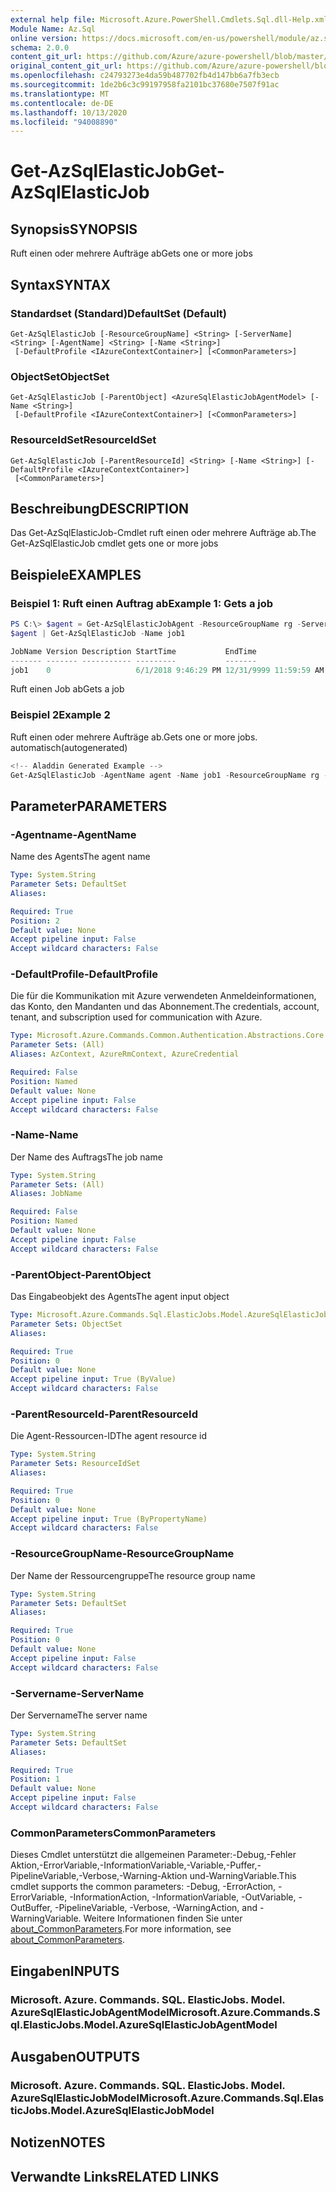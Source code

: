 ```yaml
---
external help file: Microsoft.Azure.PowerShell.Cmdlets.Sql.dll-Help.xml
Module Name: Az.Sql
online version: https://docs.microsoft.com/en-us/powershell/module/az.sql/get-azsqlelasticjob
schema: 2.0.0
content_git_url: https://github.com/Azure/azure-powershell/blob/master/src/Sql/Sql/help/Get-AzSqlElasticJob.md
original_content_git_url: https://github.com/Azure/azure-powershell/blob/master/src/Sql/Sql/help/Get-AzSqlElasticJob.md
ms.openlocfilehash: c24793273e4da59b487702fb4d147bb6a7fb3ecb
ms.sourcegitcommit: 1de2b6c3c99197958fa2101bc37680e7507f91ac
ms.translationtype: MT
ms.contentlocale: de-DE
ms.lasthandoff: 10/13/2020
ms.locfileid: "94008890"
---
```

# <span data-ttu-id="df7d8-101">Get-AzSqlElasticJob</span><span class="sxs-lookup"><span data-stu-id="df7d8-101">Get-AzSqlElasticJob</span></span>

## <span data-ttu-id="df7d8-102">Synopsis</span><span class="sxs-lookup"><span data-stu-id="df7d8-102">SYNOPSIS</span></span>
<span data-ttu-id="df7d8-103">Ruft einen oder mehrere Aufträge ab</span><span class="sxs-lookup"><span data-stu-id="df7d8-103">Gets one or more jobs</span></span>

## <span data-ttu-id="df7d8-104">Syntax</span><span class="sxs-lookup"><span data-stu-id="df7d8-104">SYNTAX</span></span>

### <span data-ttu-id="df7d8-105">Standardset (Standard)</span><span class="sxs-lookup"><span data-stu-id="df7d8-105">DefaultSet (Default)</span></span>
```
Get-AzSqlElasticJob [-ResourceGroupName] <String> [-ServerName] <String> [-AgentName] <String> [-Name <String>]
 [-DefaultProfile <IAzureContextContainer>] [<CommonParameters>]
```

### <span data-ttu-id="df7d8-106">ObjectSet</span><span class="sxs-lookup"><span data-stu-id="df7d8-106">ObjectSet</span></span>
```
Get-AzSqlElasticJob [-ParentObject] <AzureSqlElasticJobAgentModel> [-Name <String>]
 [-DefaultProfile <IAzureContextContainer>] [<CommonParameters>]
```

### <span data-ttu-id="df7d8-107">ResourceIdSet</span><span class="sxs-lookup"><span data-stu-id="df7d8-107">ResourceIdSet</span></span>
```
Get-AzSqlElasticJob [-ParentResourceId] <String> [-Name <String>] [-DefaultProfile <IAzureContextContainer>]
 [<CommonParameters>]
```

## <span data-ttu-id="df7d8-108">Beschreibung</span><span class="sxs-lookup"><span data-stu-id="df7d8-108">DESCRIPTION</span></span>
<span data-ttu-id="df7d8-109">Das Get-AzSqlElasticJob-Cmdlet ruft einen oder mehrere Aufträge ab.</span><span class="sxs-lookup"><span data-stu-id="df7d8-109">The Get-AzSqlElasticJob cmdlet gets one or more jobs</span></span>

## <span data-ttu-id="df7d8-110">Beispiele</span><span class="sxs-lookup"><span data-stu-id="df7d8-110">EXAMPLES</span></span>

### <span data-ttu-id="df7d8-111">Beispiel 1: Ruft einen Auftrag ab</span><span class="sxs-lookup"><span data-stu-id="df7d8-111">Example 1: Gets a job</span></span>
```powershell
PS C:\> $agent = Get-AzSqlElasticJobAgent -ResourceGroupName rg -ServerName elasticjobserver -Name agent
$agent | Get-AzSqlElasticJob -Name job1

JobName Version Description StartTime           EndTime                ScheduleType Interval Enabled
------- ------- ----------- ---------           -------                ------------ -------- -------
job1    0                   6/1/2018 9:46:29 PM 12/31/9999 11:59:59 AM Once                  False
```

<span data-ttu-id="df7d8-112">Ruft einen Job ab</span><span class="sxs-lookup"><span data-stu-id="df7d8-112">Gets a job</span></span>

### <span data-ttu-id="df7d8-113">Beispiel 2</span><span class="sxs-lookup"><span data-stu-id="df7d8-113">Example 2</span></span>

<span data-ttu-id="df7d8-114">Ruft einen oder mehrere Aufträge ab.</span><span class="sxs-lookup"><span data-stu-id="df7d8-114">Gets one or more jobs.</span></span> <span data-ttu-id="df7d8-115">automatisch</span><span class="sxs-lookup"><span data-stu-id="df7d8-115">(autogenerated)</span></span>

```powershell
<!-- Aladdin Generated Example --> 
Get-AzSqlElasticJob -AgentName agent -Name job1 -ResourceGroupName rg -ServerName elasticjobserver
```

## <span data-ttu-id="df7d8-116">Parameter</span><span class="sxs-lookup"><span data-stu-id="df7d8-116">PARAMETERS</span></span>

### <span data-ttu-id="df7d8-117">-Agentname</span><span class="sxs-lookup"><span data-stu-id="df7d8-117">-AgentName</span></span>
<span data-ttu-id="df7d8-118">Name des Agents</span><span class="sxs-lookup"><span data-stu-id="df7d8-118">The agent name</span></span>

```yaml
Type: System.String
Parameter Sets: DefaultSet
Aliases:

Required: True
Position: 2
Default value: None
Accept pipeline input: False
Accept wildcard characters: False
```

### <span data-ttu-id="df7d8-119">-DefaultProfile</span><span class="sxs-lookup"><span data-stu-id="df7d8-119">-DefaultProfile</span></span>
<span data-ttu-id="df7d8-120">Die für die Kommunikation mit Azure verwendeten Anmeldeinformationen, das Konto, den Mandanten und das Abonnement.</span><span class="sxs-lookup"><span data-stu-id="df7d8-120">The credentials, account, tenant, and subscription used for communication with Azure.</span></span>

```yaml
Type: Microsoft.Azure.Commands.Common.Authentication.Abstractions.Core.IAzureContextContainer
Parameter Sets: (All)
Aliases: AzContext, AzureRmContext, AzureCredential

Required: False
Position: Named
Default value: None
Accept pipeline input: False
Accept wildcard characters: False
```

### <span data-ttu-id="df7d8-121">-Name</span><span class="sxs-lookup"><span data-stu-id="df7d8-121">-Name</span></span>
<span data-ttu-id="df7d8-122">Der Name des Auftrags</span><span class="sxs-lookup"><span data-stu-id="df7d8-122">The job name</span></span>

```yaml
Type: System.String
Parameter Sets: (All)
Aliases: JobName

Required: False
Position: Named
Default value: None
Accept pipeline input: False
Accept wildcard characters: False
```

### <span data-ttu-id="df7d8-123">-ParentObject</span><span class="sxs-lookup"><span data-stu-id="df7d8-123">-ParentObject</span></span>
<span data-ttu-id="df7d8-124">Das Eingabeobjekt des Agents</span><span class="sxs-lookup"><span data-stu-id="df7d8-124">The agent input object</span></span>

```yaml
Type: Microsoft.Azure.Commands.Sql.ElasticJobs.Model.AzureSqlElasticJobAgentModel
Parameter Sets: ObjectSet
Aliases:

Required: True
Position: 0
Default value: None
Accept pipeline input: True (ByValue)
Accept wildcard characters: False
```

### <span data-ttu-id="df7d8-125">-ParentResourceId</span><span class="sxs-lookup"><span data-stu-id="df7d8-125">-ParentResourceId</span></span>
<span data-ttu-id="df7d8-126">Die Agent-Ressourcen-ID</span><span class="sxs-lookup"><span data-stu-id="df7d8-126">The agent resource id</span></span>

```yaml
Type: System.String
Parameter Sets: ResourceIdSet
Aliases:

Required: True
Position: 0
Default value: None
Accept pipeline input: True (ByPropertyName)
Accept wildcard characters: False
```

### <span data-ttu-id="df7d8-127">-ResourceGroupName</span><span class="sxs-lookup"><span data-stu-id="df7d8-127">-ResourceGroupName</span></span>
<span data-ttu-id="df7d8-128">Der Name der Ressourcengruppe</span><span class="sxs-lookup"><span data-stu-id="df7d8-128">The resource group name</span></span>

```yaml
Type: System.String
Parameter Sets: DefaultSet
Aliases:

Required: True
Position: 0
Default value: None
Accept pipeline input: False
Accept wildcard characters: False
```

### <span data-ttu-id="df7d8-129">-Servername</span><span class="sxs-lookup"><span data-stu-id="df7d8-129">-ServerName</span></span>
<span data-ttu-id="df7d8-130">Der Servername</span><span class="sxs-lookup"><span data-stu-id="df7d8-130">The server name</span></span>

```yaml
Type: System.String
Parameter Sets: DefaultSet
Aliases:

Required: True
Position: 1
Default value: None
Accept pipeline input: False
Accept wildcard characters: False
```

### <span data-ttu-id="df7d8-131">CommonParameters</span><span class="sxs-lookup"><span data-stu-id="df7d8-131">CommonParameters</span></span>
<span data-ttu-id="df7d8-132">Dieses Cmdlet unterstützt die allgemeinen Parameter:-Debug,-Fehler Aktion,-ErrorVariable,-InformationVariable,-Variable,-Puffer,-PipelineVariable,-Verbose,-Warning-Aktion und-WarningVariable.</span><span class="sxs-lookup"><span data-stu-id="df7d8-132">This cmdlet supports the common parameters: -Debug, -ErrorAction, -ErrorVariable, -InformationAction, -InformationVariable, -OutVariable, -OutBuffer, -PipelineVariable, -Verbose, -WarningAction, and -WarningVariable.</span></span> <span data-ttu-id="df7d8-133">Weitere Informationen finden Sie unter [about_CommonParameters](http://go.microsoft.com/fwlink/?LinkID=113216).</span><span class="sxs-lookup"><span data-stu-id="df7d8-133">For more information, see [about_CommonParameters](http://go.microsoft.com/fwlink/?LinkID=113216).</span></span>

## <span data-ttu-id="df7d8-134">Eingaben</span><span class="sxs-lookup"><span data-stu-id="df7d8-134">INPUTS</span></span>

### <span data-ttu-id="df7d8-135">Microsoft. Azure. Commands. SQL. ElasticJobs. Model. AzureSqlElasticJobAgentModel</span><span class="sxs-lookup"><span data-stu-id="df7d8-135">Microsoft.Azure.Commands.Sql.ElasticJobs.Model.AzureSqlElasticJobAgentModel</span></span>

## <span data-ttu-id="df7d8-136">Ausgaben</span><span class="sxs-lookup"><span data-stu-id="df7d8-136">OUTPUTS</span></span>

### <span data-ttu-id="df7d8-137">Microsoft. Azure. Commands. SQL. ElasticJobs. Model. AzureSqlElasticJobModel</span><span class="sxs-lookup"><span data-stu-id="df7d8-137">Microsoft.Azure.Commands.Sql.ElasticJobs.Model.AzureSqlElasticJobModel</span></span>

## <span data-ttu-id="df7d8-138">Notizen</span><span class="sxs-lookup"><span data-stu-id="df7d8-138">NOTES</span></span>

## <span data-ttu-id="df7d8-139">Verwandte Links</span><span class="sxs-lookup"><span data-stu-id="df7d8-139">RELATED LINKS</span></span>

